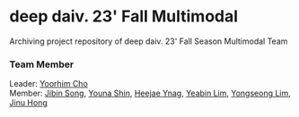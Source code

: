 # deep daiv. 23' Fall Multimodal
Archiving project repository of deep daiv. 23' Fall Season Multimodal Team   


### Team Member
Leader: [Yoorhim Cho](https://github.com/ofzlo)   
Member: [Jibin Song](https://github.com/jibin86), [Youna Shin](https://github.com/youna3515), [Heejae Ynag](https://github.com/neulbo0829), [Yeabin Lim](https://github.com/binnnnnny), [Yongseong Lim](https://github.com/YongCastle), [Jinu Hong]()

